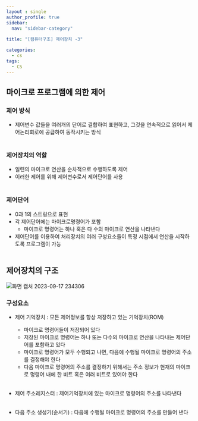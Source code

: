 ```yaml
---
layout : single
author_profile: true
sidebar: 
  nav: "sidebar-category"
  
title: "[컴퓨터구조] 제어장치 -3"

categories:
  - cs
tags:
  - CS
---
```


## 마이크로 프로그램에 의한 제어

### 제어 방식
- 제어변수 값들을 여러개의 단어로 결합하여 표현하고, 그것을 연속적으로 읽어서 제어논리회로에 공급하여 동작시키는 방식<br><br>

### 제어장치의 역할
- 일련의 마이크로 연산을 순차적으로 수행하도록 제어<br>
- 이러한 제어를 위해 제어변수로서 제어단어를 사용<br><br>

### 제어단어
- 0과 1의 스트링으로 표현<br>
- 각 제어단어에는 마이크로명령어가 포함<br>
	- 마이크로 명령어는 하나 혹은 다 수의 마이크로 연산을 나타낸다<br>
- 제어단어를 이용하여 처리장치의 여러 구성요소들이 특정 시점에서 연산을 시작하도록 프로그램이 가능<br><br>

## 제어장치의 구조

![화면 캡처 2023-09-17 234306](https://github.com/ejImDev/CollaboratorRepo/assets/102012107/253b26d4-784b-4976-bc44-27a1036e0c8d)

### 구성요소
- 제어 기억장치 : 모든 제어정보를 항상 저장하고 있는 기억장치(ROM)<br>
  - 마이크로 명령어들이 저장되어 있다<br>
  - 저장된 마이크로 명령어는 하나 또는 다수의 마이크로 연산을 나타내는 제어단어를 포함하고 있다<br>
  - 마이크로 명령어가 모두 수행되고 나면, 다음에 수행될 마이크로 명령어의 주소를 결정해야 한다<br>
  - 다음 마이크로 명령어의 주소를 결정하기 위해서는 주소 정보가 현재의 마이크로 명령어 내에 한 비트 혹은 여러 비트로 있어야 한다<br><br>
 
- 제어 주소레지스터 : 제어기억장치에 있는 마이크로 명령어의 주소를 나타낸다<br><br>

- 다음 주소 생성기(순서기) : 다음에 수행될 마이크로 명령어의 주소를 만들어 낸다<br><br>
